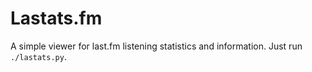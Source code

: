 Lastats.fm
====

A simple viewer for last.fm listening statistics and information.
Just run ```./lastats.py```.
